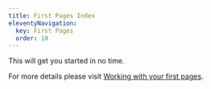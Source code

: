 ```yaml
---
title: First Pages Index
eleventyNavigation:
  key: First Pages
  order: 10
---
```


This will get you started in no time.

For more details please visit [Working with your first pages](./getting-started.md).

<script type="module">
  import './foo.js';
</script>
